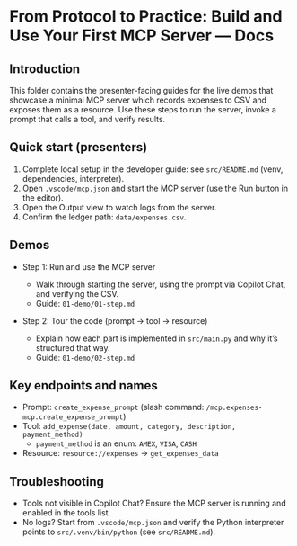 # From Protocol to Practice: Build and Use Your First MCP Server — Docs

## Introduction
This folder contains the presenter-facing guides for the live demos that showcase a minimal MCP server which records expenses to CSV and exposes them as a resource. Use these steps to run the server, invoke a prompt that calls a tool, and verify results.

## Quick start (presenters)
1. Complete local setup in the developer guide: see `src/README.md` (venv, dependencies, interpreter).
2. Open `.vscode/mcp.json` and start the MCP server (use the Run button in the editor).
3. Open the Output view to watch logs from the server.
4. Confirm the ledger path: `data/expenses.csv`.

## Demos
- Step 1: Run and use the MCP server
	- Walk through starting the server, using the prompt via Copilot Chat, and verifying the CSV.
	- Guide: `01-demo/01-step.md`

- Step 2: Tour the code (prompt → tool → resource)
	- Explain how each part is implemented in `src/main.py` and why it’s structured that way.
	- Guide: `01-demo/02-step.md`

## Key endpoints and names
- Prompt: `create_expense_prompt` (slash command: `/mcp.expenses-mcp.create_expense_prompt`)
- Tool: `add_expense(date, amount, category, description, payment_method)`
	- `payment_method` is an enum: `AMEX`, `VISA`, `CASH`
- Resource: `resource://expenses` → `get_expenses_data`

## Troubleshooting
- Tools not visible in Copilot Chat? Ensure the MCP server is running and enabled in the tools list.
- No logs? Start from `.vscode/mcp.json` and verify the Python interpreter points to `src/.venv/bin/python` (see `src/README.md`).


